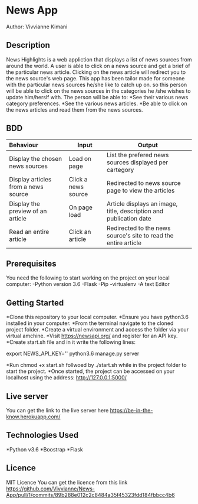 # News App
Author: Vivvianne Kimani

## Description
News Highlights is a web appliction that displays a list of news sources from around the world. A user is able to click on a news source and get a brief of the particular news article. Clicking on the news article will redirect you to the news source's web page.
This app has been tailor made for someone with the particular news sources he/she like to catch up on.
so this person will be able to click on the news sources in the categories he /she wishes to update him/herslf with. The person will be able to:
*See their various news category preferences.
*See the various news articles.
*Be able to click on the news articles and read them from the news sources.

## BDD

| Behaviour | Input | Output |
|:----------|-------|--------|
| Display the chosen news sources | Load on page | List the prefered news sources displayed per cartegory |
| Display articles from a news source |Click a news source | Redirected to news source page to view the articles |
| Display the preview of an article | On page load | Article displays an image, title, description and publication date|
|Read an entire article | Click an article | Redirected to the news source's site to read the entire article |

## Prerequisites

You need the following to start working on the project on your local computer:
-Python version 3.6
-Flask
-Pip
-virtualenv
-A text  Editor

## Getting Started

*Clone this repository to your local computer.
*Ensure you have python3.6 installed in your computer.
*From the terminal navigate to the cloned project folder.
*Create a virtual environment and access the folder via your virtual amchine.
*Visit https://newsapi.org/ and register for an API key.
*Create start.sh file and in it write the following lines:

export NEWS_API_KEY='<Your-Api-Key>'
 python3.6 manage.py server

*Run chmod +x start.sh follwoed by ./start.sh while in the project folder to start the project.
*Once started, the project can be accessed on your localhost using the address: http://127.0.0.1:5000/

## Live server
You can get the link to the live server here https://be-in-the-know.herokuapp.com/

## Technologies Used

*Python v3.6
*Boostrap
*Flask

## Licence

MIT Licence
You can get the licence from this link https://github.com/Vivvianne/News-App/pull/1/commits/89b288e012c2c8484a35f45323fdd184fbbcc4b6





